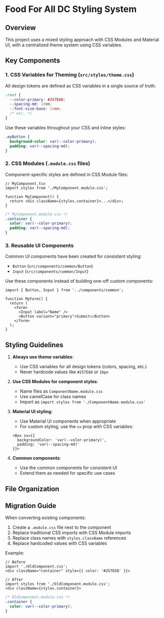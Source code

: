 # Food For All DC Styling System

## Overview

This project uses a mixed styling approach with CSS Modules and Material UI, with a centralized theme system using CSS variables.

## Key Components

### 1. CSS Variables for Theming (`src/styles/theme.css`)

All design tokens are defined as CSS variables in a single source of truth:

```css
:root {
  --color-primary: #257E68;
  --spacing-md: 1rem;
  --font-size-base: 1rem;
  /* etc. */
}
```

Use these variables throughout your CSS and inline styles:

```css
.myButton {
  background-color: var(--color-primary);
  padding: var(--spacing-md);
}
```

### 2. CSS Modules (`.module.css` files)

Component-specific styles are defined in CSS Module files:

```tsx
// MyComponent.tsx
import styles from './MyComponent.module.css';

function MyComponent() {
  return <div className={styles.container}>...</div>;
}
```

```css
/* MyComponent.module.css */
.container {
  color: var(--color-primary);
  padding: var(--spacing-md);
}
```

### 3. Reusable UI Components

Common UI components have been created for consistent styling:

- `Button` (`src/components/common/Button`)
- `Input` (`src/components/common/Input`)

Use these components instead of building one-off custom components:

```tsx
import { Button, Input } from '../components/common';

function MyForm() {
  return (
    <form>
      <Input label="Name" />
      <Button variant="primary">Submit</Button>
    </form>
  );
}
```

## Styling Guidelines

1. **Always use theme variables**:
   - Use CSS variables for all design tokens (colors, spacing, etc.)
   - Never hardcode values like `#257E68` or `16px`

2. **Use CSS Modules for component styles**:
   - Name files as `ComponentName.module.css`
   - Use camelCase for class names
   - Import as `import styles from './ComponentName.module.css'`

3. **Material UI styling**:
   - Use Material UI components when appropriate
   - For custom styling, use the `sx` prop with CSS variables:
   ```tsx
   <Box sx={{ 
     backgroundColor: 'var(--color-primary)',
     padding: 'var(--spacing-md)'
   }}>
   ```

4. **Common components**:
   - Use the common components for consistent UI
   - Extend them as needed for specific use cases

## File Organization


## Migration Guide

When converting existing components:

1. Create a `.module.css` file next to the component
2. Replace traditional CSS imports with CSS Module imports
3. Replace class names with `styles.className` references
4. Replace hardcoded values with CSS variables

Example:
```tsx
// Before
import './OldComponent.css';
<div className="container" style={{ color: '#257E68' }}>

// After
import styles from './OldComponent.module.css';
<div className={styles.container}>
```

```css
/* OldComponent.module.css */
.container {
  color: var(--color-primary);
}
```